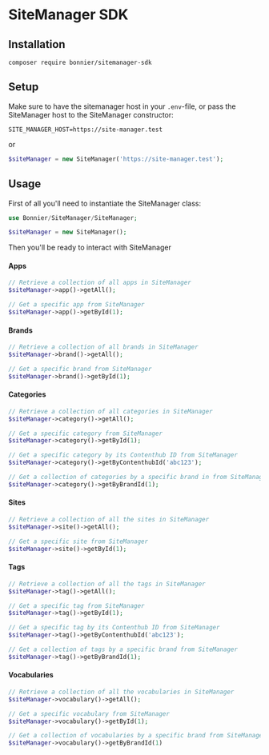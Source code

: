 # SiteManager SDK

## Installation
`composer require bonnier/sitemanager-sdk`

## Setup
Make sure to have the sitemanager host in your `.env`-file, or pass the SiteManager host to the SiteManager constructor:
```
SITE_MANAGER_HOST=https://site-manager.test
```
or
```php
$siteManager = new SiteManager('https://site-manager.test');
```

## Usage
First of all you'll need to instantiate the SiteManager class:
```php
use Bonnier/SiteManager/SiteManager;

$siteManager = new SiteManager();
```
Then you'll be ready to interact with SiteManager
#### Apps
```php
// Retrieve a collection of all apps in SiteManager
$siteManager->app()->getAll();

// Get a specific app from SiteManager
$siteManager->app()->getById(1);
```
#### Brands
```php
// Retrieve a collection of all brands in SiteManager
$siteManager->brand()->getAll();

// Get a specific brand from SiteManager
$siteManager->brand()->getById(1);
```
#### Categories
```php
// Retrieve a collection of all categories in SiteManager
$siteManager->category()->getAll();

// Get a specific category from SiteManager
$siteManager->category()->getById(1);

// Get a specific category by its Contenthub ID from SiteManager
$siteManager->category()->getByContenthubId('abc123');

// Get a collection of categories by a specific brand in from SiteManager
$siteManager->category()->getByBrandId(1);
```
#### Sites
```php
// Retrieve a collection of all the sites in SiteManager
$siteManager->site()->getAll();

// Get a specific site from SiteManager
$siteManager->site()->getById(1);
```
#### Tags
```php
// Retrieve a collection of all the tags in SiteManager
$siteManager->tag()->getAll();

// Get a specific tag from SiteManager
$siteManager->tag()->getById(1);

// Get a specific tag by its Contenthub ID from SiteManager
$siteManager->tag()->getByContenthubId('abc123');

// Get a collection of tags by a specific brand from SiteManager
$siteManager->tag()->getByBrandId(1);
```
#### Vocabularies
```php
// Retrieve a collection of all the vocabularies in SiteManager
$siteManager->vocabulary()->getAll();

// Get a specific vocabulary from SiteManager
$siteManager->vocabulary()->getById(1);

// Get a collection of vocabularies by a specific brand from SiteManager
$siteManager->vocabulary()->getByBrandId(1)
```
